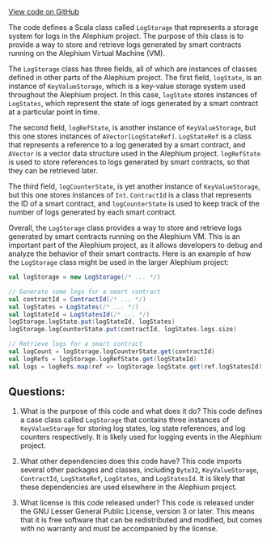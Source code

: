 [View code on GitHub](https://github.com/alephium/alephium/blob/master/protocol/src/main/scala/org/alephium/protocol/vm/event/LogStorage.scala)

The code defines a Scala class called `LogStorage` that represents a storage system for logs in the Alephium project. The purpose of this class is to provide a way to store and retrieve logs generated by smart contracts running on the Alephium Virtual Machine (VM).

The `LogStorage` class has three fields, all of which are instances of classes defined in other parts of the Alephium project. The first field, `logState`, is an instance of `KeyValueStorage`, which is a key-value storage system used throughout the Alephium project. In this case, `logState` stores instances of `LogStates`, which represent the state of logs generated by a smart contract at a particular point in time.

The second field, `logRefState`, is another instance of `KeyValueStorage`, but this one stores instances of `AVector[LogStateRef]`. `LogStateRef` is a class that represents a reference to a log generated by a smart contract, and `AVector` is a vector data structure used in the Alephium project. `logRefState` is used to store references to logs generated by smart contracts, so that they can be retrieved later.

The third field, `logCounterState`, is yet another instance of `KeyValueStorage`, but this one stores instances of `Int`. `ContractId` is a class that represents the ID of a smart contract, and `logCounterState` is used to keep track of the number of logs generated by each smart contract.

Overall, the `LogStorage` class provides a way to store and retrieve logs generated by smart contracts running on the Alephium VM. This is an important part of the Alephium project, as it allows developers to debug and analyze the behavior of their smart contracts. Here is an example of how the `LogStorage` class might be used in the larger Alephium project:

```scala
val logStorage = new LogStorage(/* ... */)

// Generate some logs for a smart contract
val contractId = ContractId(/* ... */)
val logStates = LogStates(/* ... */)
val logStateId = LogStatesId(/* ... */)
logStorage.logState.put(logStateId, logStates)
logStorage.logCounterState.put(contractId, logStates.logs.size)

// Retrieve logs for a smart contract
val logCount = logStorage.logCounterState.get(contractId)
val logRefs = logStorage.logRefState.get(logStateId)
val logs = logRefs.map(ref => logStorage.logState.get(ref.logStatesId).logs(ref.logIndex))
```
## Questions: 
 1. What is the purpose of this code and what does it do?
   This code defines a case class called `LogStorage` that contains three instances of `KeyValueStorage` for storing log states, log state references, and log counters respectively. It is likely used for logging events in the Alephium project.

2. What other dependencies does this code have?
   This code imports several other packages and classes, including `Byte32`, `KeyValueStorage`, `ContractId`, `LogStateRef`, `LogStates`, and `LogStatesId`. It is likely that these dependencies are used elsewhere in the Alephium project.

3. What license is this code released under?
   This code is released under the GNU Lesser General Public License, version 3 or later. This means that it is free software that can be redistributed and modified, but comes with no warranty and must be accompanied by the license.